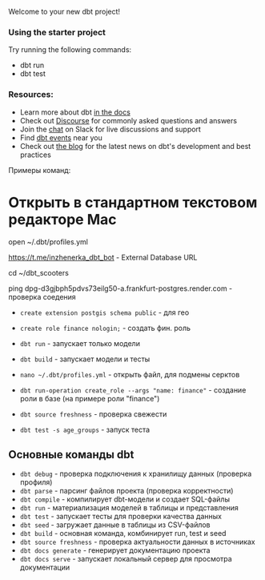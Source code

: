 Welcome to your new dbt project!

### Using the starter project

Try running the following commands:
- dbt run
- dbt test


### Resources:
- Learn more about dbt [in the docs](https://docs.getdbt.com/docs/introduction)
- Check out [Discourse](https://discourse.getdbt.com/) for commonly asked questions and answers
- Join the [chat](https://community.getdbt.com/) on Slack for live discussions and support
- Find [dbt events](https://events.getdbt.com) near you
- Check out [the blog](https://blog.getdbt.com/) for the latest news on dbt's development and best practices



Примеры команд: 
# Открыть в стандартном текстовом редакторе Mac
open ~/.dbt/profiles.yml

https://t.me/inzhenerka_dbt_bot - External Database URL

cd ~/dbt_scooters

ping dpg-d3gjbph5pdvs73eilg50-a.frankfurt-postgres.render.com - проверка соедения
- `create extension postgis schema public` - для гео
- `create role finance nologin;` - создать фин. роль

- `dbt run` - запускает только модели
- `dbt build` - запускает модели и тесты
- `nano ~/.dbt/profiles.yml` - открыть файл, для подмены серктов
- `dbt run-operation create_role --args "name: finance"` - создание роли в базе (на примере роли "finance")
- `dbt source freshness` - проверка свежести
- `dbt test -s age_groups` - запуск теста


## Основные команды dbt

- `dbt debug` - проверка подключения к хранилищу данных (проверка профиля)
- `dbt parse` - парсинг файлов проекта (проверка корректности)
- `dbt compile` - компилирует dbt-модели и создает SQL-файлы
- `dbt run` - материализация моделей в таблицы и представления
- `dbt test` - запускает тесты для проверки качества данных
- `dbt seed` - загружает данные в таблицы из CSV-файлов
- `dbt build` - основная команда, комбинирует run, test и seed
- `dbt source freshness` - проверка актуальности данных в источниках
- `dbt docs generate` - генерирует документацию проекта
- `dbt docs serve` - запускает локальный сервер для просмотра документации